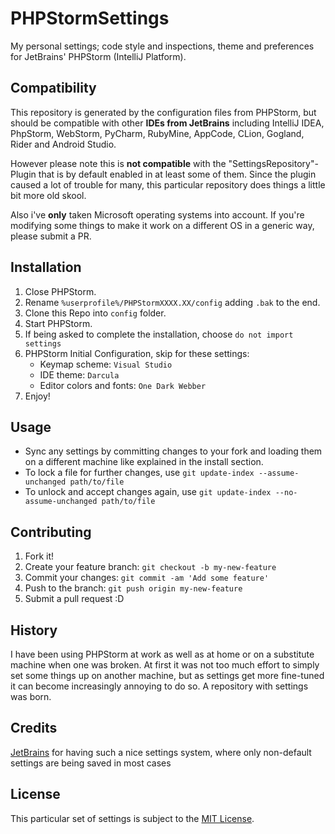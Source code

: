 # PHPStormSettings
My personal settings; code style and inspections, theme and preferences for JetBrains' PHPStorm (IntelliJ Platform).

## Compatibility
This repository is generated by the configuration files from PHPStorm, but should be compatible with other **IDEs from JetBrains**
including IntelliJ IDEA, PhpStorm, WebStorm, PyCharm, RubyMine, AppCode, CLion, Gogland, Rider and Android Studio.

However please note this is **not compatible** with the "SettingsRepository"-Plugin that is by default enabled in at least some of them.
Since the plugin caused a lot of trouble for many, this particular repository does things a little bit more old skool.

Also i've **only** taken Microsoft operating systems into account. If you're modifying some things to make it work 
on a different OS in a generic way, please submit a PR.

## Installation
1. Close PHPStorm.
2. Rename `%userprofile%/PHPStormXXXX.XX/config` adding `.bak` to the end.
3. Clone this Repo into `config` folder.
4. Start PHPStorm.
5. If being asked to complete the installation, choose `do not import settings`
6. PHPStorm Initial Configuration, skip for these settings:
    - Keymap scheme: `Visual Studio`
    - IDE theme: `Darcula`
    - Editor colors and fonts: `One Dark Webber`
7. Enjoy!

## Usage
* Sync any settings by committing changes to your fork and loading 
them on a different machine like explained in the install section.
* To lock a file for further changes, use `git update-index --assume-unchanged path/to/file` 
* To unlock and accept changes again, use `git update-index --no-assume-unchanged path/to/file` 

## Contributing
1. Fork it!
2. Create your feature branch: `git checkout -b my-new-feature`
3. Commit your changes: `git commit -am 'Add some feature'`
4. Push to the branch: `git push origin my-new-feature`
5. Submit a pull request :D

## History
I have been using PHPStorm at work as well as at home or on a 
substitute machine when one was broken. At first it was not too much effort to simply set some things up on another machine, 
but as settings get more fine-tuned it can become increasingly annoying to do so. A repository with settings was born.

## Credits
[JetBrains](https://www.jetbrains.com/) for having such a nice settings system, where only non-default settings are being saved in most cases

## License
This particular set of settings is subject to the [MIT License](https://opensource.org/licenses/MIT).
